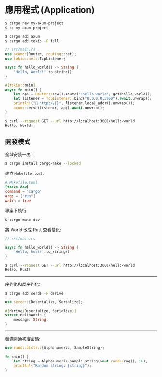 # 應用程式 (Application)

```sh
$ cargo new my-axum-project
$ cd my-axum-project
```

```sh
$ cargo add axum
$ cargo add tokio -F full
```

```rs
// src/main.rs
use axum::{Router, routing::get};
use tokio::net::TcpListener;

async fn hello_world() -> String {
    "Hello, World!".to_string()
}

#[tokio::main]
async fn main() {
    let app = Router::new().route("/hello-world", get(hello_world));
    let listener = TcpListener::bind("0.0.0.0:3000").await.unwrap();
    println!("🚀 http://{}", listener.local_addr().unwrap());
    axum::serve(listener, app).await.unwrap();
}
```

```sh
$ curl --request GET --url http://localhost:3000/hello-world
Hello, World!
```

## 開發模式

全域安裝一次:

```sh
$ cargo install cargo-make --locked
```

建立 `Makefile.toml`:

```toml
# Makefile.toml
[tasks.dev]
command = "cargo"
args = ["run"]
watch = true
```

專案下執行:

```sh
$ cargo make dev
```

將 World 改成 Rust 查看變化:

```rs
// src/main.rs

async fn hello_world() -> String {
    "Hello, Rust!".to_string()
}
```

```sh
$ curl --request GET --url http://localhost:3000/hello-world
Hello, Rust!
```

---

序列化和反序列化:

```sh
$ cargo add serde -F derive
```

```rs
use serde::{Deserialize, Serialize};

#[derive(Deserialize, Serialize)]
struct HelloWorld {
    message: String,
}
```

---

發送開通初始密碼:

```rs
use rand::distr::{Alphanumeric, SampleString};

fn main() {
    let string = Alphanumeric.sample_string(&mut rand::rng(), 16);
    println!("Random string: {string}");
}
```
